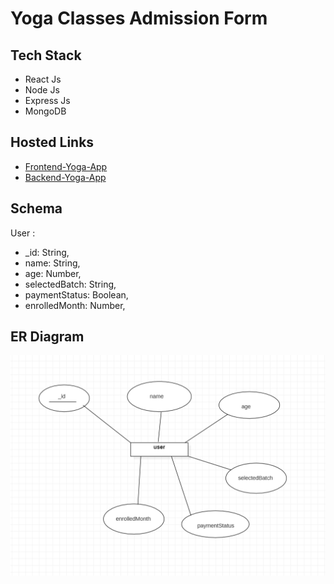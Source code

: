 # Yoga Classes Admission Form

## Tech Stack

- React Js
- Node Js
- Express Js
- MongoDB

## Hosted Links

- [Frontend-Yoga-App](https://yoga-admission-form.netlify.app/)
- [Backend-Yoga-App](https://yoga-backend-0wzl.onrender.com/)

## Schema

User : 
- _id: String,
- name: String,
- age: Number,
- selectedBatch: String,
- paymentStatus: Boolean,
- enrolledMonth: Number,

## ER Diagram
![ER Diagram](./ER.png)
